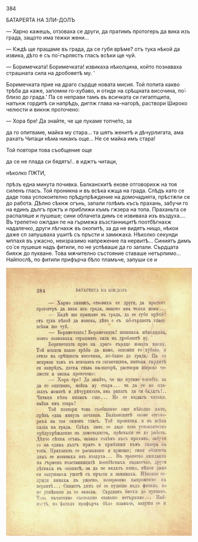 ﻿384

БАТАРЕЯТА НА ЗЛИ-ДОЛЪ

— Харно кажешъ, отзоваха се други, да пратимъ протогеръ да вика изъ града, защото има тежки жени...

— Кждѣ ще пращаме въ града, да се губя врѣме? отъ тука нѣкой да извика, дѣто е съ по́-гърлястъ гласъ всѣки ще чуй.

— Боримечката! Боримечката! извикаха нѣколцина, който познаваха страшната сила на дробоветѣ му. '

Боримечката прие на драго сърдце новата мисия. Той попита какво трѣба да каже, запомни го-хубаво, и отиде на срѣщната височина, по́-близо до града.' Па се неправи тамъ въ всичката си гигаптщипа, напънж гордитѣ си напрѣдъ, дигпж глава на-нагорѣ, раствори Широко челюсти и викнж проточено:

— Хора бре! Да знайте, че ще пукаме топче́то, за

да го опитваме, майка му стара... та шятъ женитѣ и дѣчурлигата, ама рахатъ Читаци нѣма никакъ още... Не се майка имъ стара!

Той повтори това съобщение още

да се не плада си бядятъ!.. в иджтъ читаци,

нѣколко ПЖТИ,

прѣзъ една минута почивка. Балканскитѣ екове отговорихж на тоя силенъ гласъ. Той проникна и въ всѣка кжща на града. Слѣдъ като се даде това успокоително прѣдупрѣждение на домочадията, прѣстѫпи се до работа. Дѣлно сѣкнж огънь, запали голѣмъ късъ прахань, забучи го на единъ дългъ пржтъ и приближи къмъ гжзера на топа. Праханьта се распаляше и пушеше; сини облачета димъ се извиваха изъ въздуха.... Въ трепетно ожпдан пе на гърмежа възстанницитѣ поотбѣгнахж надалечко, други лѣгнахж въ окопитѣ, за да не видятъ нищо, нѣкои даже сп запушваха ушитѣ съ пръсти и замижаха. Нѣколко секунди мппахя въ ужасно, неизразимо напрежение па нервитѣ... Синиятъ димъ со́ се пушеше надъ фитили, по не успѣваше да го запали. Сърдцата бияхж до пукване. Това мѫчително състояние ставаше нетърпимо... Найпослѣ, по фитили прифърча бѣло пламъче, запуши се и

![original](images/427.jpg)

